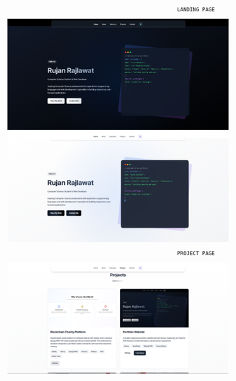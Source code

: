                                                           LANDING PAGE

![myportofolio](https://github.com/Rujan0833/Portofolio/blob/8eedff7e070b980fedc4b32c5e73d509d1bfc892/public/projects/AboutD.png)
![myportofolio](https://github.com/Rujan0833/Portofolio/blob/8eedff7e070b980fedc4b32c5e73d509d1bfc892/public/projects/AboutL.png)

                                                          PROJECT PAGE
                                                          
![myportofolio](https://github.com/Rujan0833/Portofolio/blob/8eedff7e070b980fedc4b32c5e73d509d1bfc892/public/projects/ProjectL.png)                                                          

